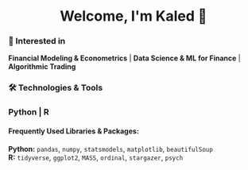 <h1 align="center">Welcome, I'm Kaled 👋</h1>

###  🌱 Interested in
**Financial Modeling & Econometrics** | **Data Science & ML for Finance** | **Algorithmic Trading**

### 🛠️ Technologies & Tools
###   Python |  R

#### Frequently Used Libraries & Packages:
 **Python:** `pandas`, `numpy`, `statsmodels`, `matplotlib`, `beautifulSoup`  
 **R:** `tidyverse`, `ggplot2`, `MASS`, `ordinal`, `stargazer`, `psych`

